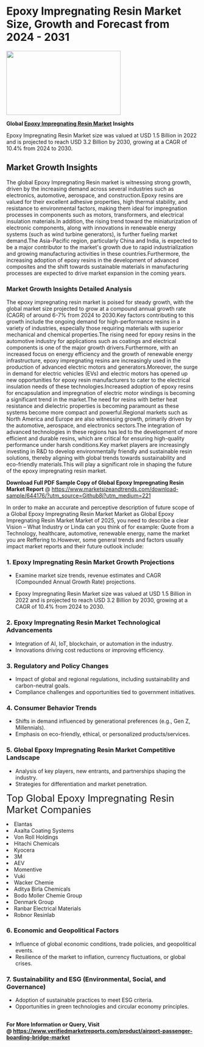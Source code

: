 <H1>Epoxy Impregnating Resin Market Size, Growth and Forecast from 2024 - 2031</H1><img class="aligncenter size-medium wp-image-584254" src="https://thirdeyenews.in/wp-content/uploads/2024/09/Global-Market-Research-300x168.jpeg" alt="" width="300" height="168" /><p><strong>Global&nbsp;<a href="https://www.marketsizeandtrends.com/download-sample/644176/?utm_source=Github8j?utm_medium=221">Epoxy Impregnating Resin Market</a> Insights</strong></p><p>Epoxy Impregnating Resin Market size was valued at USD 1.5 Billion in 2022 and is projected to reach USD 3.2 Billion by 2030, growing at a CAGR of 10.4% from 2024 to 2030.</p><p><h2>Market Growth Insights</h2> The global Epoxy Impregnating Resin market is witnessing strong growth, driven by the increasing demand across several industries such as electronics, automotive, aerospace, and construction.Epoxy resins are valued for their excellent adhesive properties, high thermal stability, and resistance to environmental factors, making them ideal for impregnation processes in components such as motors, transformers, and electrical insulation materials.In addition, the rising trend toward the miniaturization of electronic components, along with innovations in renewable energy systems (such as wind turbine generators), is further fueling market demand.The Asia-Pacific region, particularly China and India, is expected to be a major contributor to the market's growth due to rapid industrialization and growing manufacturing activities in these countries.Furthermore, the increasing adoption of epoxy resins in the development of advanced composites and the shift towards sustainable materials in manufacturing processes are expected to drive market expansion in the coming years. <h3>Market Growth Insights Detailed Analysis</h3> The epoxy impregnating resin market is poised for steady growth, with the global market size projected to grow at a compound annual growth rate (CAGR) of around 6-7% from 2024 to 2030.Key factors contributing to this growth include the ongoing demand for high-performance resins in a variety of industries, especially those requiring materials with superior mechanical and chemical properties.The rising need for epoxy resins in the automotive industry for applications such as coatings and electrical components is one of the major growth drivers.Furthermore, with an increased focus on energy efficiency and the growth of renewable energy infrastructure, epoxy impregnating resins are increasingly used in the production of advanced electric motors and generators.Moreover, the surge in demand for electric vehicles (EVs) and electric motors has opened up new opportunities for epoxy resin manufacturers to cater to the electrical insulation needs of these technologies.Increased adoption of epoxy resins for encapsulation and impregnation of electric motor windings is becoming a significant trend in the market.The need for resins with better heat resistance and dielectric properties is becoming paramount as these systems become more compact and powerful.Regional markets such as North America and Europe are also witnessing growth, primarily driven by the automotive, aerospace, and electronics sectors.The integration of advanced technologies in these regions has led to the development of more efficient and durable resins, which are critical for ensuring high-quality performance under harsh conditions.Key market players are increasingly investing in R&D to develop environmentally friendly and sustainable resin solutions, thereby aligning with global trends towards sustainability and eco-friendly materials.This will play a significant role in shaping the future of the epoxy impregnating resin market.</p><p><span class=""><strong>Download Full PDF Sample Copy of Global Epoxy Impregnating Resin Market Report</strong> @ <a href="https://www.marketsizeandtrends.com/download-sample/644176/?utm_source=Github8j?utm_medium=221" target="_blank">https://www.marketsizeandtrends.com/download-sample/644176/?utm_source=Github8j?utm_medium=221</a></span></p><p>In order to make an accurate and perceptive description of future scope of a Global&nbsp;Epoxy Impregnating Resin Market Market as Global&nbsp;Epoxy Impregnating Resin Market Market of 2025, you need to describe a clear Vision &ndash; What Industry or Linda can you think of for example: Quote from a Technology, healthcare, automotive, renewable energy, name the market you are Reffering to.However, some general trends and factors usually impact market reports and their future outlook include:</p><h3>1.&nbsp;<strong>Epoxy Impregnating Resin Market Growth Projections</strong></h3><ul><li>Examine market size trends, revenue estimates and CAGR (Compounded Annual Growth Rate) projections.</li><li><p>Epoxy Impregnating Resin Market size was valued at USD 1.5 Billion in 2022 and is projected to reach USD 3.2 Billion by 2030, growing at a CAGR of 10.4% from 2024 to 2030.</p></li></ul><h3>2.&nbsp;<strong>Epoxy Impregnating Resin Market Technological Advancements</strong></h3><ul><li>Integration of AI, IoT, blockchain, or automation in the industry.</li><li>Innovations driving cost reductions or improving efficiency.</li></ul><h3>3.&nbsp;<strong>Regulatory and Policy Changes</strong></h3><ul><li>Impact of global and regional regulations, including sustainability and carbon-neutral goals.</li><li>Compliance challenges and opportunities tied to government initiatives.</li></ul><h3>4.&nbsp;<strong>Consumer Behavior Trends</strong></h3><ul><li>Shifts in demand influenced by generational preferences (e.g., Gen Z, Millennials).</li><li>Emphasis on eco-friendly, ethical, or personalized products/services.</li></ul><h3>5.&nbsp;<strong>Global Epoxy Impregnating Resin Market Competitive Landscape</strong></h3><ul><li>Analysis of key players, new entrants, and partnerships shaping the industry.</li><li>Strategies for differentiation and market penetration.</li></ul><p data-pm-slice="1 1 []"><span style="color: inherit; font-family: inherit; font-size: 25px;">Top Global Epoxy Impregnating Resin Market Companies</span></p><div class="" data-test-id=""><p><li>Elantas</li><li> Axalta Coating Systems</li><li> Von Roll Holdings</li><li> Hitachi Chemicals</li><li> Kyocera</li><li> 3M</li><li> AEV</li><li> Momentive</li><li> Vuki</li><li> Wacker Chemie</li><li> Aditya Birla Chemicals</li><li> Bodo Moller Chemie Group</li><li> Denmark Group</li><li> Ranbar Electrical Materials</li><li> Robnor Resinlab</li></p></div><h3>6.&nbsp;<strong>Economic and Geopolitical Factors</strong></h3><ul><li>Influence of global economic conditions, trade policies, and geopolitical events.</li><li>Resilience of the market to inflation, currency fluctuations, or global crises.</li></ul><h3>7.&nbsp;<strong>Sustainability and ESG (Environmental, Social, and Governance)</strong></h3><ul><li>Adoption of sustainable practices to meet ESG criteria.</li><li>Opportunities in green technologies and circular economy principles.</li></ul><h2><strong style="font-size: 14px;">For More Information or Query, Visit @&nbsp;</strong><a style="background-color: #ffffff; font-size: 14px;" href="https://www.marketsizeandtrends.com/report/epoxy-impregnating-resin-market/" target="_blank">https://www.verifiedmarketreports.com/product/airport-passenger-boarding-bridge-market</a></h2>